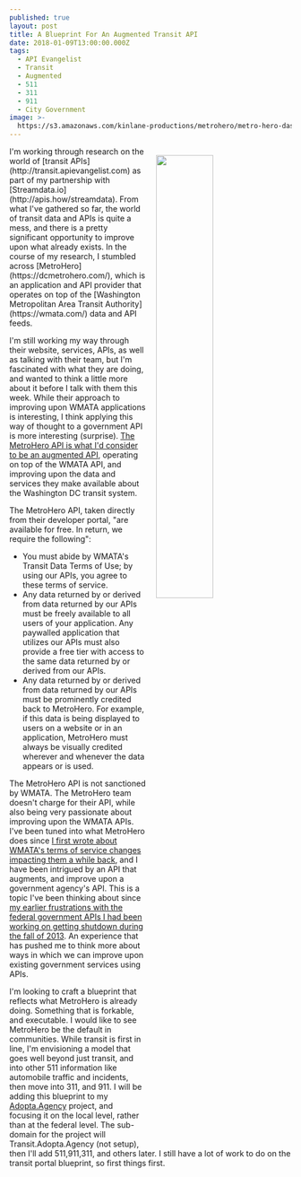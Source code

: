 ```yaml
---
published: true
layout: post
title: A Blueprint For An Augmented Transit API
date: 2018-01-09T13:00:00.000Z
tags:
  - API Evangelist
  - Transit
  - Augmented
  - 511
  - 311
  - 911
  - City Government
image: >-
  https://s3.amazonaws.com/kinlane-productions/metrohero/metro-hero-dashboard.png
---
```

<p><img src="https://s3.amazonaws.com/kinlane-productions/metrohero/metro-hero-dashboard.png" align="right" width="45%" style="padding: 15px" /></p>I'm working through research on the world of [transit APIs](http://transit.apievangelist.com) as part of my partnership with [Streamdata.io](http://apis.how/streamdata). From what I've gathered so far, the world of transit data and APIs is quite a mess, and there is a pretty significant opportunity to improve upon what already exists. In the course of my research, I stumbled across [MetroHero](https://dcmetrohero.com/), which is an application and API provider that operates on top of the [Washington Metropolitan Area Transit Authority](https://wmata.com/) data and API feeds.

I'm still working my way through their website, services, APIs, as well as talking with their team, but I'm fascinated with what they are doing, and wanted to think a little more about it before I talk with them this week. While their approach to improving upon WMATA applications is interesting, I think applying this way of thought to a government API is more interesting (surprise). [The MetroHero API is what I'd consider to be an augmented API](https://www.dcmetrohero.com/apis), operating on top of the WMATA API, and improving upon the data and services they make available about the Washington DC transit system.

The MetroHero API, taken directly from their developer portal, "are available for free. In return, we require the following":

- You must abide by WMATA's Transit Data Terms of Use; by using our APIs, you agree to these terms of service.
- Any data returned by or derived from data returned by our APIs must be freely available to all users of your application. Any paywalled application that utilizes our APIs must also provide a free tier with access to the same data returned by or derived from our APIs.
- Any data returned by or derived from data returned by our APIs must be prominently credited back to MetroHero. For example, if this data is being displayed to users on a website or in an application, MetroHero must always be visually credited wherever and whenever the data appears or is used.

The MetroHero API is not sanctioned by WMATA. The MetroHero team doesn't charge for their API, while also being very passionate about improving upon the WMATA APIs. I've been tuned into what MetroHero does since [I first wrote about WMATA's terms of service changes impacting them a while back](https://apievangelist.com/2017/11/30/licensing-over-dc-transit-data/), and I have been intrigued by an API that augments, and improve upon a government agency's API. This is a topic I've been thinking about since [my earlier frustrations with the federal government APIs I had been working on getting shutdown during the fall of 2013](http://apievangelist.com/2013/10/17/shutdown-of-government-open-data-and-apis-is-not-government-services-business-as-usual/). An experience that has pushed me to think more about ways in which we can improve upon existing government services using APIs.

I'm looking to craft a blueprint that reflects what MetroHero is already doing. Something that is forkable, and executable. I would like to see MetroHero be the default in communities. While transit is first in line, I'm envisioning a model that goes well beyond just transit, and into other 511 information like automobile traffic and incidents, then move into 311, and 911. I will be adding this blueprint to my [Adopta.Agency](http://adopta.agency/) project, and focusing it on the local level, rather than at the federal level. The sub-domain for the project will Transit.Adopta.Agency (not setup), then I'll add 511,911,311, and others later. I still have a lot of work to do on the transit portal blueprint, so first things first.
